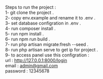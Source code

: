 Steps to run the project : </br>
1- git clone the project . </br>
2- copy env.example and rename it to .env . </br>
3- set database configration in .env . </br>
4- run composer install . </br>
5- run npm install . </br>
6- run npm run build . </br>
7- run php artisan migrate:fresh --seed . </br>
8- run php artisan serve to get ip for project . </br>
9- to access panel use this configration : </br>
    url : http://127.0.0.1:8000/login </br>
    email : admin@gmail.com </br>
    password : 12345678 </br>
